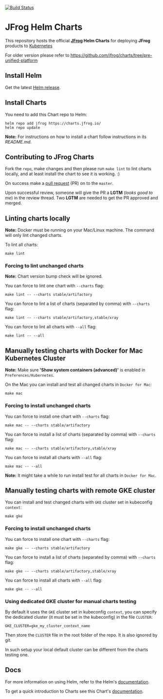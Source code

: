 [![Build Status](https://travis-ci.org/jfrog/charts.svg?branch=master)](https://travis-ci.org/jfrog/charts)

# JFrog Helm Charts

This repository hosts the official **[JFrog](https://jfrog.com/) Helm Charts** for deploying **JFrog** products to [Kubernetes](https://kubernetes.io/)

For older version please refer to https://github.com/jfrog/charts/tree/pre-unified-platform

## Install Helm

Get the latest [Helm release](https://github.com/kubernetes/helm#install).

## Install Charts

You need to add this Chart repo to Helm:

```console
helm repo add jfrog https://charts.jfrog.io/
helm repo update
```

**Note:** For instructions on how to install a chart follow instructions in its _README.md_.

## Contributing to JFrog Charts

Fork the `repo`, make changes and then please run `make lint` to lint charts locally, and at least install the chart to see it is working. :)

On success make a [pull request](https://help.github.com/articles/using-pull-requests) (PR) on to the `master`. 

Upon successful review, someone will give the PR a __LGTM__ (_looks good to me_) in the review thread.
Two __LGTM__ are needed to get the PR approved and merged.

## Linting charts locally

**Note:** Docker must be running on your Mac/Linux machine. 
The command will only lint changed charts.

To lint all charts:

```console
make lint
```

### Forcing to lint unchanged charts

**Note:** Chart version bump check will be ignored.

You can force to lint one chart with `--charts` flag:

```console
make lint -- --charts stable/artifactory
```

You can force to lint a list of charts (separated by comma) with `--charts` flag:

```console
make lint -- --charts stable/artifactory,stable/xray
```

You can force to lint all charts with `--all` flag:

```console
make lint -- --all
```

## Manually testing charts with Docker for Mac Kubernetes Cluster

**Note:** Make sure **'Show system containers (advanced)'** is enabled in `Preferences/Kubernetes`.

On the Mac you can install and test all changed charts in `Docker for Mac`:

```console
make mac
```

### Forcing to install unchanged charts

You can force to install one chart with `--charts` flag:

```console
make mac -- --charts stable/artifactory
```

You can force to install a list of charts (separated by comma) with `--charts` flag:

```console
make mac -- --charts stable/artifactory,stable/xray
```

You can force to install all charts with `--all` flag:

```console
make mac -- --all
```

**Note:** It might take a while to run install test for all charts in `Docker for Mac`.

## Manually testing charts with remote GKE cluster

You can install and test changed charts with `GKE` cluster set in kubeconfig `context`:

```console
make gke
```

### Forcing to install unchanged charts

You can force to install one chart with `--charts` flag:

```console
make gke -- --charts stable/artifactory
```

You can force to install a list of charts (separated by comma) with `--charts` flag:

```console
make gke -- --charts stable/artifactory,stable/xray
```

You can force to install all charts with `--all` flag:

```console
make gke -- --all
```

### Using dedicated GKE cluster for manual charts testing

By default it uses the `GKE` cluster set in kubeconfig `context`, you can specify the dedicated cluster (it must be set in the kubeconfig) in the file `CLUSTER`:

```
GKE_CLUSTER=gke_my_cluster_context_name
```

Then store the `CLUSTER` file in the root folder of the repo. It is also ignored by git.

In such setup your local default cluster can be different from the charts testing one.


## Docs

For more information on using Helm, refer to the Helm's [documentation](https://docs.helm.sh/using_helm/#quickstart-guide).

To get a quick introduction to Charts see this Chart's [documentation](https://docs.helm.sh/developing_charts/#charts).  

